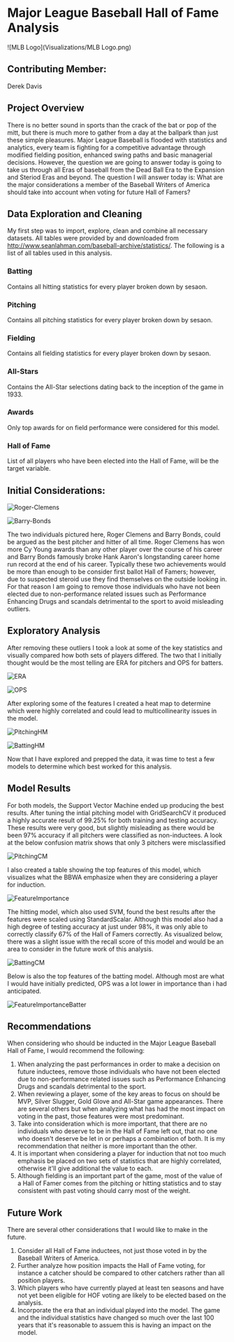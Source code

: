 
# Major League Baseball Hall of Fame Analysis

![MLB Logo](Visualizations/MLB Logo.png)

## Contributing Member:

Derek Davis

## Project Overview

There is no better sound in sports than the crack of the bat or pop of the mitt, but there is much more to gather from a day at the ballpark than just these simple pleasures. Major League Baseball is flooded with statistics and analytics, every team is fighting for a competitive advantage through modified fielding position, enhanced swing paths and basic managerial decisions. However, the question we are going to answer today is going to take us through all Eras of baseball from the Dead Ball Era to the Expansion and Steriod Eras and beyond. The question I will answer today is: What are the major considerations a member of the Baseball Writers of America should take into account when voting for future Hall of Famers?

## Data Exploration and Cleaning

My first step was to import, explore, clean and combine all necessary datasets. All tables were provided by and downloaded from http://www.seanlahman.com/baseball-archive/statistics/. The following is a list of all tables used in this analysis.

### Batting
Contains all hitting statistics for every player broken down by sesaon.

### Pitching
Contains all pitching statistics for every player broken down by sesaon.

### Fielding
Contains all fielding statistics for every player broken down by sesaon.

### All-Stars
Contains the All-Star selections dating back to the inception of the game in 1933.

### Awards
Only top awards for on field performance were considered for this model.

### Hall of Fame
List of all players who have been elected into the Hall of Fame, will be the target variable.

## Initial Considerations:

![Roger-Clemens](Visualizations/Roger-Clemens.png)

![Barry-Bonds](Visualizations/Barry-Bonds.png)

The two individuals pictured here, Roger Clemens and Barry Bonds, could be argued as the best pitcher and hitter of all time. Roger Clemens has won more Cy Young awards than any other player over the course of his career and Barry Bonds famously broke Hank Aaron's longstanding career home run record at the end of his career. Typically these two achievements would be more than enough to be consider first ballot Hall of Famers; however, due to suspected steroid use they find themselves on the outside looking in. For that reason I am going to remove those individuals who have not been elected due to non-performance related issues such as Performance Enhancing Drugs and scandals detrimental to the sport to avoid misleading outliers.

## Exploratory Analysis

After removing these outliers I took a look at some of the key statistics and visually compared how both sets of players differed. The two that I initially thought would be the most telling are ERA for pitchers and OPS for batters.

![ERA](Visualizations/ERA.png)

![OPS](Visualizations/OPS.png)

After exploring some of the features I created a heat map to determine which were highly correlated and could lead to multicollinearity issues in the model.

![PitchingHM](Visualizations/PitchingHM.png)

![BattingHM](Visualizations/BattingHM.png)

Now that I have explored and prepped the data, it was time to test a few models to determine which best worked for this analysis.

## Model Results

For both models, the Support Vector Machine ended up producing the best results. After tuning the intial pitching model with GridSearchCV it produced a highly accurate result of 99.25% for both training and testing accuracy. These results were very good, but slightly misleading as there would be been 97% accuracy if all pitchers were classified as non-inductees. A look at the below confusion matrix shows that only 3 pitchers were misclassified

![PitchingCM](Visualizations/PitchingCM.png)

I also created a table showing the top features of this model, which visualizes what the BBWA emphasize when they are considering a player for induction.

![FeatureImportance](Visualizations/FeatureImportance.png)

The hitting model, which also used SVM, found the best results after the features were scaled using StandardScalar. Although this model also had a high degree of testing accuracy at just under 98%, it was only able to correctly classify 67% of the Hall of Famers correctly. As visualized below, there was a slight issue with the recall score of this model and would be an area to consider in the future work of this analysis.

![BattingCM](Visualizations/BattingCM.png)

Below is also the top features of the batting model. Although most are what I would have initially predicted, OPS was a lot lower in importance than i had anticipated.

![FeatureImportanceBatter](FeatureImportance/FeatureImportanceBatter.png)


## Recommendations

When considering who should be inducted in the Major League Baseball Hall of Fame, I would recommend the following:

1. When analyzing the past performances in order to make a decision on future inductees, remove those individuals who have not been elected due to non-performance related issues such as Performance Enhancing Drugs and scandals detrimental to the sport.
2. When reviewing a player, some of the key areas to focus on should be MVP, Silver Slugger, Gold Glove and All-Star game appearances. There are several others but when analyzing what has had the most impact on voting in the past, those features were most predominant.
3. Take into consideration which is more important, that there are no individuals who deserve to be in the Hall of Fame left out, that no one who doesn't deserve be let in or perhaps a combination of both. It is my recommendation that neither is more important than the other.
4. It is important when considering a player for induction that not too much emphasis be placed on two sets of statistics that are highly correlated, otherwise it'll give additional the value to each.
5. Although fielding is an important part of the game, most of the value of a Hall of Famer comes from the pitching or hitting statistics and to stay consistent with past voting should carry most of the weight.

## Future Work

There are several other considerations that I would like to make in the future.

1. Consider all Hall of Fame inductees, not just those voted in by the Baseball Writers of America.
2. Further analyze how position impacts the Hall of Fame voting, for instance a catcher should be compared to other catchers rather than all position players.
3. Which players who have currently played at least ten seasons and have not yet been eligible for HOF voting are likely to be elected based on the analysis.
4. Incorporate the era that an individual played into the model. The game and the individual statistics have changed so much over the last 100 years that it's reasonable to assuem this is having an impact on the model.